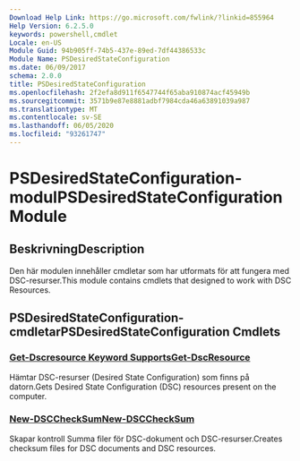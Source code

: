 ```yaml
---
Download Help Link: https://go.microsoft.com/fwlink/?linkid=855964
Help Version: 6.2.5.0
keywords: powershell,cmdlet
Locale: en-US
Module Guid: 94b905ff-74b5-437e-89ed-7df44386533c
Module Name: PSDesiredStateConfiguration
ms.date: 06/09/2017
schema: 2.0.0
title: PSDesiredStateConfiguration
ms.openlocfilehash: 2f2efa8d911f6547744f65aba910874acf45949b
ms.sourcegitcommit: 3571b9e87e8881adbf7984cda46a63891039a987
ms.translationtype: MT
ms.contentlocale: sv-SE
ms.lasthandoff: 06/05/2020
ms.locfileid: "93261747"
---
```

# <span data-ttu-id="d9cd0-103">PSDesiredStateConfiguration-modul</span><span class="sxs-lookup"><span data-stu-id="d9cd0-103">PSDesiredStateConfiguration Module</span></span>

## <span data-ttu-id="d9cd0-104">Beskrivning</span><span class="sxs-lookup"><span data-stu-id="d9cd0-104">Description</span></span>
<span data-ttu-id="d9cd0-105">Den här modulen innehåller cmdletar som har utformats för att fungera med DSC-resurser.</span><span class="sxs-lookup"><span data-stu-id="d9cd0-105">This module contains cmdlets that designed to work with DSC Resources.</span></span>

## <span data-ttu-id="d9cd0-106">PSDesiredStateConfiguration-cmdletar</span><span class="sxs-lookup"><span data-stu-id="d9cd0-106">PSDesiredStateConfiguration Cmdlets</span></span>

### [<span data-ttu-id="d9cd0-107">Get-Dscresource Keyword Supports</span><span class="sxs-lookup"><span data-stu-id="d9cd0-107">Get-DscResource</span></span>](Get-DscResource.md)
<span data-ttu-id="d9cd0-108">Hämtar DSC-resurser (Desired State Configuration) som finns på datorn.</span><span class="sxs-lookup"><span data-stu-id="d9cd0-108">Gets Desired State Configuration (DSC) resources present on the computer.</span></span>

### [<span data-ttu-id="d9cd0-109">New-DSCCheckSum</span><span class="sxs-lookup"><span data-stu-id="d9cd0-109">New-DSCCheckSum</span></span>](New-DSCCheckSum.md)
<span data-ttu-id="d9cd0-110">Skapar kontroll Summa filer för DSC-dokument och DSC-resurser.</span><span class="sxs-lookup"><span data-stu-id="d9cd0-110">Creates checksum files for DSC documents and DSC resources.</span></span>
